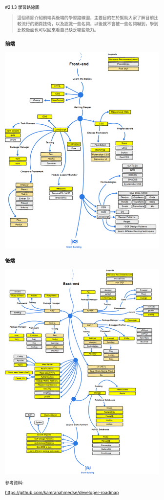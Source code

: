 #2.1.3 學習路線圖
> 這個章節介紹前端與後端的學習路線圖，主要目的在於幫助大家了解目前比較流行的網頁技術，以及認識一些名詞，以後就不會被一些名詞嚇到，學到比較後面也可以回來看自己缺乏哪些能力。

### 前端
![](/assets/frontend.png)
### 後端
![](/assets/backend.png)



參考資料:

https://github.com/kamranahmedse/developer-roadmap